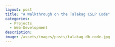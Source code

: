 ```yaml
---
layout: post
title: "A Walkthrough on the Talakag CSLP Code"
categories:
  - Projects
  - Web-Development
description: 
image: /assets/images/posts/talakag-db-code.jpg
---
```


> 